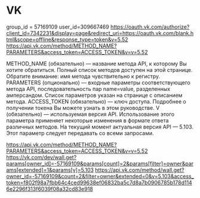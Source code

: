 # VK
group_id = 57169109
user_id=309667469
https://oauth.vk.com/authorize?client_id=7342231&display=page&redirect_uri=https://oauth.vk.com/blank.html&scope=offline&response_type=token&v=5.52
https://api.vk.com/method/METHOD_NAME?PARAMETERS&access_token=ACCESS_TOKEN&v=v=5.52

METHOD_NAME (обязательно) — название метода API, к которому Вы хотите обратиться. Полный список методов доступен на этой странице. Обратите внимание: имя метода чувствительно к регистру.
PARAMETERS (опционально) — входные параметры соответствующего метода API, последовательность пар name=value, разделенных амперсандом. Список параметров указан на странице с описанием метода.
ACCESS_TOKEN (обязательно) — ключ доступа. Подробнее о получении токена Вы можете узнать в этом руководстве.
V (обязательно) — используемая версия API. Использование этого параметра применяет некоторые изменения в формате ответа различных методов. На текущий момент актуальная версия API — 5.103. Этот параметр следует передавать со всеми запросами.

https://api.vk.com/method/METHOD_NAME?PARAMETERS&access_token=ACCESS_TOKEN&v=v=5.52
https://vk.com/dev/wall.get?params[owner_id]=-57169109&params[count]=2&params[filter]=owner&params[extended]=1&params[v]=5.103
https://api.vk.com/method/wall.get?owner_id=-57169109&count=2&filter=owner&extended=0&v=5.103&access_token=f802f98a7fbb64c4ced99638ef06832ba5c7d8a7b0906785b178d1146e2296f313f6039f08a32cd83e918